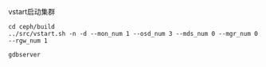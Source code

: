 vstart启动集群
```
cd ceph/build
../src/vstart.sh -n -d --mon_num 1 --osd_num 3 --mds_num 0 --mgr_num 0 --rgw_num 1
```


```
gdbserver 


```
